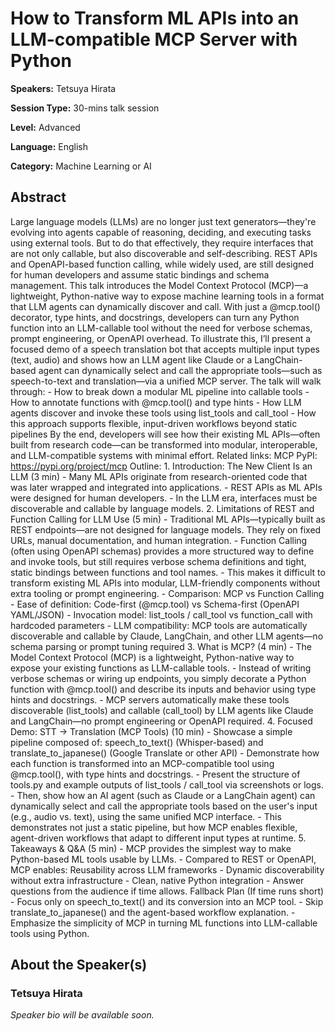 # How to Transform ML APIs into an LLM-compatible MCP Server with Python

**Speakers:** Tetsuya Hirata

**Session Type:** 30-mins talk session

**Level:** Advanced

**Language:** English

**Category:** Machine Learning or AI

## Abstract

Large language models (LLMs) are no longer just text generators—they're evolving into agents capable of reasoning, deciding, and executing tasks using external tools. But to do that effectively, they require interfaces that are not only callable, but also discoverable and self-describing. REST APIs and OpenAPI-based function calling, while widely used, are still designed for human developers and assume static bindings and schema management. This talk introduces the Model Context Protocol (MCP)—a lightweight, Python-native way to expose machine learning tools in a format that LLM agents can dynamically discover and call. With just a @mcp.tool() decorator, type hints, and docstrings, developers can turn any Python function into an LLM-callable tool without the need for verbose schemas, prompt engineering, or OpenAPI overhead. To illustrate this, I’ll present a focused demo of a speech translation bot that accepts multiple input types (text, audio) and shows how an LLM agent like Claude or a LangChain-based agent can dynamically select and call the appropriate tools—such as speech-to-text and translation—via a unified MCP server. The talk will walk through: - How to break down a modular ML pipeline into callable tools - How to annotate functions with @mcp.tool() and type hints - How LLM agents discover and invoke these tools using list_tools and call_tool - How this approach supports flexible, input-driven workflows beyond static pipelines By the end, developers will see how their existing ML APIs—often built from research code—can be transformed into modular, interoperable, and LLM-compatible systems with minimal effort. Related links: MCP PyPI: <a href="https://pypi.org/project/mcp" target="_blank">https://pypi.org/project/mcp</a> Outline: 1. Introduction: The New Client Is an LLM (3 min) - Many ML APIs originate from research-oriented code that was later wrapped and integrated into applications. - REST APIs as ML APIs were designed for human developers. - In the LLM era, interfaces must be discoverable and callable by language models. 2. Limitations of REST and Function Calling for LLM Use (5 min) - Traditional ML APIs—typically built as REST endpoints—are not designed for language models. They rely on fixed URLs, manual documentation, and human integration. - Function Calling (often using OpenAPI schemas) provides a more structured way to define and invoke tools, but still requires verbose schema definitions and tight, static bindings between functions and tool names. - This makes it difficult to transform existing ML APIs into modular, LLM-friendly components without extra tooling or prompt engineering. - Comparison: MCP vs Function Calling - Ease of definition: Code-first (@mcp.tool) vs Schema-first (OpenAPI YAML/JSON) - Invocation model: list_tools / call_tool vs function_call with hardcoded parameters - LLM compatibility: MCP tools are automatically discoverable and callable by Claude, LangChain, and other LLM agents—no schema parsing or prompt tuning required 3. What is MCP? (4 min) - The Model Context Protocol (MCP) is a lightweight, Python-native way to expose your existing functions as LLM-callable tools. - Instead of writing verbose schemas or wiring up endpoints, you simply decorate a Python function with @mcp.tool() and describe its inputs and behavior using type hints and docstrings. - MCP servers automatically make these tools discoverable (list_tools) and callable (call_tool) by LLM agents like Claude and LangChain—no prompt engineering or OpenAPI required. 4. Focused Demo: STT → Translation (MCP Tools) (10 min) - Showcase a simple pipeline composed of: speech_to_text() (Whisper-based) and translate_to_japanese() (Google Translate or other API) - Demonstrate how each function is transformed into an MCP-compatible tool using @mcp.tool(), with type hints and docstrings. - Present the structure of tools.py and example outputs of list_tools / call_tool via screenshots or logs. - Then, show how an AI agent (such as Claude or a LangChain agent) can dynamically select and call the appropriate tools based on the user's input (e.g., audio vs. text), using the same unified MCP interface. - This demonstrates not just a static pipeline, but how MCP enables flexible, agent-driven workflows that adapt to different input types at runtime. 5. Takeaways & Q&A (5 min) - MCP provides the simplest way to make Python-based ML tools usable by LLMs. - Compared to REST or OpenAPI, MCP enables: Reusability across LLM frameworks - Dynamic discoverability without extra infrastructure - Clean, native Python integration - Answer questions from the audience if time allows. Fallback Plan (If time runs short) - Focus only on speech_to_text() and its conversion into an MCP tool. - Skip translate_to_japanese() and the agent-based workflow explanation. - Emphasize the simplicity of MCP in turning ML functions into LLM-callable tools using Python.


## About the Speaker(s)

### Tetsuya Hirata

*Speaker bio will be available soon.*

